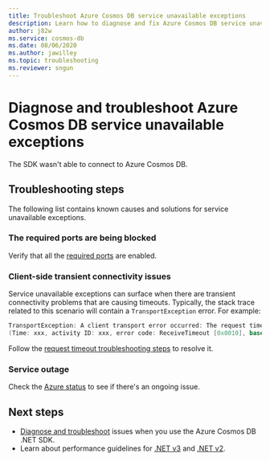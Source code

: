 ```yaml
---
title: Troubleshoot Azure Cosmos DB service unavailable exceptions
description: Learn how to diagnose and fix Azure Cosmos DB service unavailable exceptions.
author: j82w
ms.service: cosmos-db
ms.date: 08/06/2020
ms.author: jawilley
ms.topic: troubleshooting
ms.reviewer: sngun
---
```


# Diagnose and troubleshoot Azure Cosmos DB service unavailable exceptions
The SDK wasn't able to connect to Azure Cosmos DB.

## Troubleshooting steps
The following list contains known causes and solutions for service unavailable exceptions.

### The required ports are being blocked
Verify that all the [required ports](sql-sdk.connectionmodes.md#service-port-ranges) are enabled.

### Client-side transient connectivity issues
Service unavailable exceptions can surface when there are transient connectivity problems that are causing timeouts. Typically, the stack trace related to this scenario will contain a `TransportException` error. For example:

```C#
TransportException: A client transport error occurred: The request timed out while waiting for a server response. 
(Time: xxx, activity ID: xxx, error code: ReceiveTimeout [0x0010], base error: HRESULT 0x80131500
```

Follow the [request timeout troubleshooting steps](troubleshoot-dot-net-sdk-request-timeout.md#troubleshooting-steps) to resolve it.

### Service outage
Check the [Azure status](https://status.azure.com/status) to see if there's an ongoing issue.


## Next steps
* [Diagnose and troubleshoot](troubleshoot-dot-net-sdk.md) issues when you use the Azure Cosmos DB .NET SDK.
* Learn about performance guidelines for [.NET v3](performance-tips-dotnet-sdk-v3-sql.md) and [.NET v2](performance-tips.md).